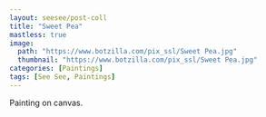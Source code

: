 ```yaml
---
layout: seesee/post-coll
title: "Sweet Pea"
mastless: true
image:
  path: "https://www.botzilla.com/pix_ssl/Sweet Pea.jpg"
  thumbnail: "https://www.botzilla.com/pix_ssl/Sweet Pea.jpg"
categories: [Paintings]
tags: [See See, Paintings]
---
```


Painting on canvas.




